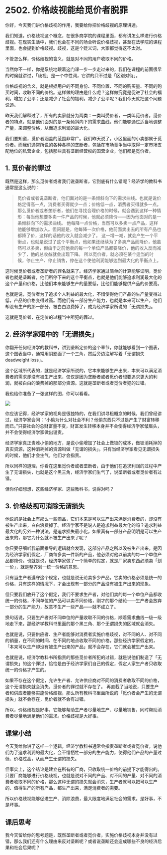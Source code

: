 # 2502. 价格歧视能给觅价者脱罪
你好，今天我们讲价格歧视的作用，我要给你把价格歧视的原理讲透。

我们知道，价格歧视这个概念，在很多商学院的课程里面，都有讲怎么样进行价格歧视。在现实生活中，我们也会在不同的场合听说价格歧视，甚至在法学院的课程里面，也会提到价格歧视。歧视，这是个贬义词，大家都觉得这不太对。

不管怎么样，价格歧视的含义，就是对不同的用户收取不同的价格。

当然你不一样，你是系统地跟着这门课一步一步走过来的，我们在课程的前面很早的时候就讲过，「歧视」是一个中性词，它讲的只不过是「区别对待」。

价格歧视的含义，就是根据用户的不同身份、不同位置、不同的购买量、不同的购买时间，收取不同的价格。这样做的理由是什么呢？这样做究竟是促进了社会的福利，增加了公平；还是减少了社会的福利，减少了公平呢？我们今天就把这个问题说透。

昨天我们解释过了，所有的卖家就分为两类：一类叫受价者，一类叫觅价者。觅价者的特点，就是他们面对的是一条倾斜向下的需求曲线，他们能够通过适当地调整产量，来调整价格，从而追求利润的最大化。

我们要知道，觅价者涵盖的范围非常广。我们昨天说了，小区里面的小卖部属于觅价者。而我们通常所说的各种各样的垄断者，包括在市场竞争当中取得一定市场支配地位的私营企业，包括那些具有垄断经营权的国营企业，他们都是觅价者。

## 1. 觅价者的罪过
既然是这样，那么觅价者或者我们说垄断者，它到底有什么错呢？经济学的教科书通常是这么说的：

> 觅价者或者说垄断者，他们面对的是一条倾斜向下的需求曲线。也就是说价格定得高一点，消费者买得就少一点；价格低一点，消费者买得就多一点。 那么觅价者或者垄断者，他们在寻找合理价格的时候，就会遇到这样一种情形：每当他想要多卖一件产品的时候，他就必须降价——因为他面对的是一条倾斜向下的需求曲线。 他每降一点价格，当然可以多卖一点产品，这样他能够增加收入。但问题是，他每降一次价格，他前面卖出去的所有产品也都降了价，这样的话他的收入就会减少了。 这一增一减，就会产生一个平衡点，也就是说过了这个平衡点，他如果还继续为了多卖产品而降价，他虽然可以多卖，但由于之前他卖的每一个单位产品都要降价，他的收入反而减少了，他的总收益就会出现下降。 所以觅价者，就必须在某个适当的时候，停止生产、停止销售，停在这个使他利润能够达到最大化的平衡点上。

这时候觅价者或者垄断者的罪名就来了。经济学家通过简单的计算能够证明，觅价者也就是垄断者，他们所停下来的这个平衡点，也就是他们能够追求利润最大化的这个产量和价格，比他们本来能够生产的量要低，比他们能够提供产品的价要高。

也就是说，觅价者为了追求个人利益的最大化，不惜使得他们产品的生产量变得过低，产品的价格变得过高。而他们有一部分生产能力，也就是本来可以生产，他们却没有生产的那一部分，被白白浪费掉了，成为经济学家所说的「无谓损失」。

这就是觅价者，在定价的过程当中所犯的罪过。

## 2. 经济学家眼中的「无谓损失」
你翻开任何经济学的教科书，讲到垄断定价的这个章节，你就能够看到一个图表，这个图表当中，通常用阴影画了一个三角，然后旁边注解写着「无谓损失 deadweight loss」。

这个区域所代表的，就是经济学家所说的，它本来能够生产出来，本来可以满足消费者的需求却没有被生产出来，仅仅是因为垄断者或者觅价者想要追求更大的利润，就被白白的浪费掉的那部分资源。这就是垄断者或者觅价者犯的过错。

我也给你准备了一张这样的图，你可以看看。

 ![](https://raw.githubusercontent.com/dalong0514/selfstudy/master/图片链接库/薛兆丰/2502.jpg)

你应该记得，经济学家的视角是很独特的，在我们讲寻租概念的时候，我们曾经讲过，经济学家会问：“小偷为什么对社会不利？他偷东西只不过是产生了财富转移而已。”只要社会的总财富量不变，财富发生转移本身并不会使得经济学家皱眉头，并不会使得经济学家做出谴责。

经济学家真正责难小偷的地方，是说小偷增加了社会上做锁的成本，做锁消耗掉的真实资源，这种消耗掉的资源叫做「无谓的损失」。只有当经济学家看见无谓损失的时候，他们才会生气，他们才会指责。

所以同样的道理，你看在这里觅价者或者垄断者，由于他们在追求利润的过程中产生了无谓损失，也就是这个黑三角，经济学家们生气了，说垄断者或者觅价者有过错。

但你仔细想想，这些经济学家、这些教科书，说得对吗？

## 3. 价格歧视可消除无谓损失
他说的是社会上有那么一些商品，它们本来是可以生产出来满足消费者的，却没有被生产出来，白白浪费掉了。经济学家不是说人是追求利益最大化的吗？追求利益最大化的另外一种说法，是追求损失最小化，如果真有一部分产品明明是可以生产出来的，那它为什么就不被生产出来了呢？

你只要仔细听我前面推导的逻辑就会发现，这部分产品之所以没被生产出来，是因为经济学家们假定，厂商每多卖一件新的产品，他必须对他以前卖的每一个单位产品都降价。也就是说，经济学家做了一个简单的假定，就是厂家卖东西必须卖「划一价」，就是整齐划一统一价格的意思。

只有当生产者遵守这个规定，也就是说无论卖多少产品，它卖的价格必须是统一的价格，只有这样的情况下，才会出现有一部分的产品没有被生产出来的现象。

但只要我们放开了这个假定，我们不要求生产者，对他们卖的每一个单位产品都收统一的价格，不同单位的产品可以卖不同价格，刚才的那个结论——生产者会放弃一部分的生产能力，故意不生产一些产品——就不成立了。

换句话说，只要生产者对不同单位的产量收取不同的价格，顺着需求曲线一级一级地走下来，那经济学教科书里面的那个黑三角、那个无谓损失的区域就会消失。

也就是说，只要供应者、生产者能够对消费者实施价格歧视，对不同的人、对不同的销量，在不同的时间、在不同的地点收取不同的价格，那些经济学家假定的，「本来可以生产却没有被生产出来的产品」就不会存在，它们就会被生产出来。

也就是说，经济学教科书所指责的那些觅价者所犯的过错，就是说他们制造了「无谓损失」的这个罪过，恰恰是由于经济学家们自己的假定，假定人家生产者只收取统一的价格才产生的。

如果不存在这个假定，允许生产者、允许供应商对不同的消费者收取不同的价格，这个无谓损失就会消失，觅价者的罪过就不存在了。
再直截了当地说，只要生产者和供应者能够实施价格歧视，那么所有教科书里面所说的「觅价者会产生的无谓损失」就不会存在，觅价者就不会有过错。

所以，价格歧视是好事，它能够帮助生产者尽量地生产、尽量地销售，同时帮助消费者尽量地满足他们的需求。价格歧视是大好事。

## 课堂小结
今天我给你讲了这样一个逻辑，经济学教科书通常会指责垄断者或者觅价者，说他们为了追求利润的最大化，会不惜牺牲一部分的生产能力，使得他们产品的产量过低、价格过高，从而产生无谓的损失。

但事实上，这个结论是建立在所有的厂商，只收取统一价格的前提下才能得出的。只要厂商能够进行价格歧视，也就是说对不同的产品、对不同的产量、对不同的消费者收取不同的价格，那么这种无谓的损失就会消失，生产者就可以把可以生产的、值得生产的所有产品，都生产出来，满足消费者的需要。

所以价格歧视能够促进生产、消除浪费，最大限度地满足社会的需求。是好事，不是坏事。

## 课后思考
我今天留给你的思考题是，既然垄断者或者觅价者，实施价格歧视本身并没有过错，那么我们还有什么理由来反对垄断呢？或者说垄断还会造成哪些不良的经济后果和社会后果呢？
